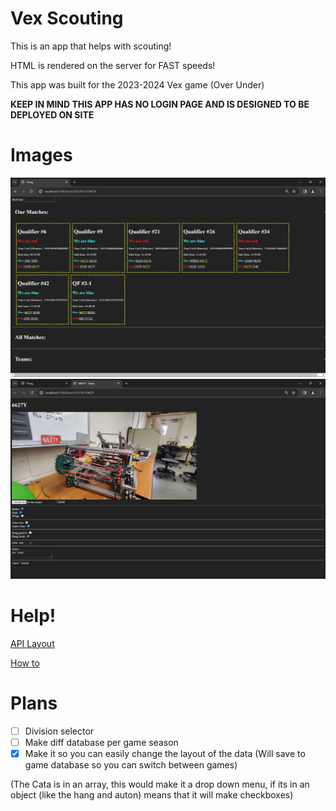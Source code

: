 # Vex Scouting

This is an app that helps with scouting!

HTML is rendered on the server for FAST speeds!

This app was built for the 2023-2024 Vex game (Over Under)

**KEEP IN MIND THIS APP HAS NO LOGIN PAGE AND IS DESIGNED TO BE DEPLOYED ON SITE**

# Images

![Bla](docs/imgs/time.png)
![Bla](docs/imgs/teamInfo.png)


# Help!

[API Layout](/docs/apiRoutes.md)

[How to](/docs/howTo.md)

# Plans

- [ ] Division selector
- [ ] Make diff database per game season
- [x] Make it so you can easily change the layout of the data (Will save to game database so you can switch between games)

(The Cata is in an array, this would make it a drop down menu, if its in an object (like the hang and auton) means that it will make checkboxes)